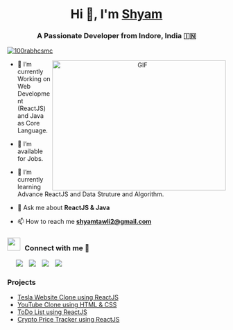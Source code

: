 <h1 align="center">Hi 👋, I'm <a href="https://github.com/shyamtawli" target="blank">
Shyam</a></h1>
<h3 align="center">A Passionate Developer from Indore, India &#127470;&#127475</h3>

<p align="left"> <a href="https://twitter.com/shyam_tawli" target="blank"><img src="https://img.shields.io/twitter/follow/shyam_tawli?logo=twitter&style=for-the-badge" alt="100rabhcsmc" /></a> </p>

<a target="_blank" align="center">
  <img align="right" top="500" height="300" width="400" alt="GIF" src="https://media.giphy.com/media/SWoSkN6DxTszqIKEqv/giphy.gif">
</a> 

- 🌱 I’m currently Working on Web Development (ReactJS) and Java as Core Language.

- 🤝 I’m available for Jobs.

- 🌱 I’m currently learning Advance ReactJS and Data Struture and Algorithm.

- 💬 Ask me about **ReactJS & Java**

- 📫 How to reach me **shyamtawli2@gmail.com**


<h3 align="" > <img src="https://media.giphy.com/media/iY8CRBdQXODJSCERIr/giphy.gif" width="30" height="30" style="margin-right: 10px;">Connect with me 🤝 </h3>



 <div align=""  class="icons-social" style="margin-left: 10px;">
        <a style="margin-left: 10px;"  target="_blank" href="https://www.linkedin.com/in/shyamtawli/">
			<img src="https://img.icons8.com/doodle/40/000000/linkedin--v2.png"></a>
        <a style="margin-left: 10px;" target="_blank" href="https://github.com/shyamtawli">
		<img src="https://img.icons8.com/doodle/40/000000/github--v1.png"></a>
        <a style="margin-left: 10px;" target="_blank" href="https://instagram.com/shyamtawli">
			<img src="https://img.icons8.com/doodle/40/000000/instagram-new--v2.png"></a>
		<a style="margin-left: 10px;" target="_blank" href="https://twitter.com/shyam_tawli">
			<img src="https://img.icons8.com/doodle/1x/twitter-squared--v2.png" ></a>
      </div>



### Projects

<!-- BLOG-POST-LIST:START -->

- [Tesla Website Clone using ReactJS](https://tesla-clone-shyamtawli.netlify.app/)
- [YouTube Clone using HTML & CSS](https://youtube-clone-shyamtawli.netlify.app/)
- [ToDo List using ReactJS](https://todo-react-shyamtawli.netlify.app/)
- [Crypto Price Tracker using ReactJS](https://crypto-price-shyamtawli.netlify.app/)
<!-- BLOG-POST-LIST:END -->

